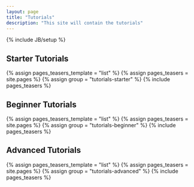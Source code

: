 ```yaml
---
layout: page
title: "Tutorials"
description: "This site will contain the tutorials"
---
```

{% include JB/setup %}

## Starter Tutorials
{% assign pages_teasers_template = "list" %}
{% assign pages_teasers = site.pages %}
{% assign group = "tutorials-starter" %}
{% include pages_teasers %}

## Beginner Tutorials
{% assign pages_teasers_template = "list" %}
{% assign pages_teasers = site.pages %}
{% assign group = "tutorials-beginner" %}
{% include pages_teasers %}

## Advanced Tutorials
{% assign pages_teasers_template = "list" %}
{% assign pages_teasers = site.pages %}
{% assign group = "tutorials-advanced" %}
{% include pages_teasers %}